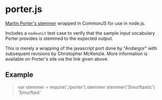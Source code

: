 porter.js
=========

[Martin Porter's stemmer](http://tartarus.org/~martin/PorterStemmer/) wrapped
in CommonJS for use in node.js. 

Includes a `nodeunit` test case to verify that the sample input vocabulary
Porter provides is stemmed to the expected output.

This is merely a wrapping of the javascript port done by "Andargor" with
subsequent revisions by Christopher McKenzie.  More information is available on
Porter's site via the link given above.

Example
-------

  > var stemmer = require('./porter').stemmer
  > stemmer('Smurftastic')
  'Smurftast'

